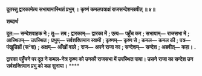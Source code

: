 **दूतस्तु द्वारकामेत्य सभायामास्थितं प्रभुम् ।** **कृष्णं कमलपत्राक्षं राजसन्देशमब्रवीत् ॥ ४॥** 

**शब्दार्थ** 

**दूत:—** **सन्देशवाहक ने** **; तु—** **तब** **; द्वारकाम्—** **द्वारका में** **; एत्य—** **पहुँच कर** **; सभायाम्—** **राजसभा में** **; आस्थितम्—** **उपस्थित** **;** **प्रभुम्—** **सर्वशक्तिमान स्वामी** **; कृष्णम्—** **कृष्ण से** **; कमल—** **कमल की** **; पत्र—** **पंखुडिय़ों (स²श)** **; अक्षम्—** **आँखों वाले** **;** **राज—** **अपने राजा का** **; सन्देशम्—** **सन्देश** **; अब्रवीत्—** **कहा।** **.** 

**द्वारका पहुँचने पर दूत ने कमल-नेत्र कृष्ण को उनकी राजसभा में उपस्थित पाया। उसने** **राजा का सन्देश उन सर्वशक्तिमान प्रभु को कह सुनाया।** **** 